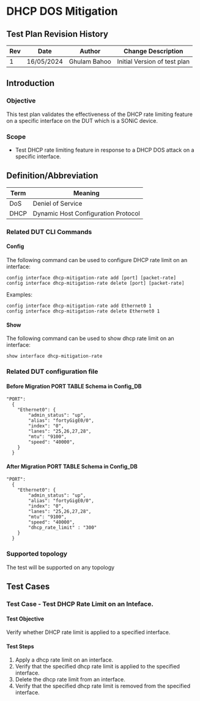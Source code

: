 # DHCP DOS Mitigation

## Test Plan Revision History

| Rev  | Date       | Author            | Change Description           |
| ---- | ---------- | ----------------- | ---------------------------- |
| 1    | 16/05/2024 | Ghulam Bahoo | Initial Version of test plan |


## Introduction
### Objective
This test plan validates the effectiveness of the DHCP rate limiting feature on a specific interface on the DUT which is a SONiC device.

### Scope
- Test DHCP rate limiting feature in response to a DHCP DOS attack on a specific interface.


## Definition/Abbreviation
| **Term**   | **Meaning**                              |
| ---------- | ---------------------------------------- |
| DoS       | Deniel of Service  |
| DHCP       | Dynamic Host Configuration Protocol |


### Related DUT CLI Commands
#### Config
The following command can be used to configure DHCP rate limit on an interface:
```
config interface dhcp-mitigation-rate add [port] [packet-rate]
config interface dhcp-mitigation-rate delete [port] [packet-rate]
```

Examples:
```
config interface dhcp-mitigation-rate add Ethernet0 1
config interface dhcp-mitigation-rate delete Ethernet0 1
```

#### Show
The following command can be used to show dhcp rate limit on an interface:
```
show interface dhcp-mitigation-rate
```
### Related DUT configuration file
#### Before Migration PORT TABLE Schema in Config_DB
```
"PORT":
  {
    "Ethernet0": {
        "admin_status": "up",
        "alias": "fortyGigE0/0",
        "index": "0",
        "lanes": "25,26,27,28",
        "mtu": "9100",
        "speed": "40000",
    }
  }
```
#### After Migration PORT TABLE Schema in Config_DB
```
"PORT":
  {
    "Ethernet0": {
        "admin_status": "up",
        "alias": "fortyGigE0/0",
        "index": "0",
        "lanes": "25,26,27,28",
        "mtu": "9100",
        "speed": "40000",
        "dhcp_rate_limit" : "300"
    }
  }
```

### Supported topology
The test will be supported on any topology


## Test Cases
### Test Case  - Test DHCP Rate Limit on an Inteface.
#### Test Objective
Verify whether DHCP rate limit is applied to a specified interface.

#### Test Steps
1. Apply a dhcp rate limit on an interface.
2. Verify that the specified dhcp rate limit is applied to the specified interface.
3. Delete the dhcp rate limit from an interface.
4. Verify that the specified dhcp rate limit is removed from the specified interface.
